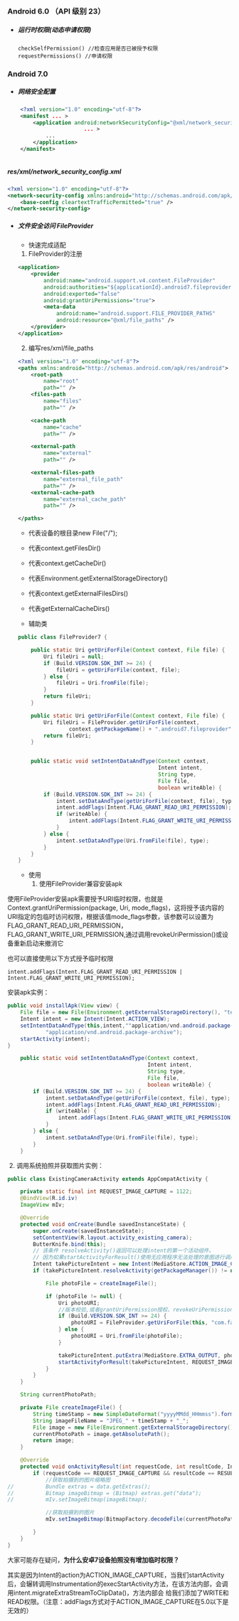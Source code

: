 ### Android 6.0 （API 级别 23）

- ##### 运行时权限(动态申请权限)

  ```
  checkSelfPermission() //检查应用是否已被授予权限
  requestPermissions() //申请权限
  ```

### Android 7.0

- ##### 网络安全配置

```xml
    <?xml version="1.0" encoding="utf-8"?>
    <manifest ... >
        <application android:networkSecurityConfig="@xml/network_security_config"
                        ... >
            ...
        </application>
    </manifest>
    
```

##### res/xml/network_security_config.xml

```xml
<?xml version="1.0" encoding="utf-8"?>
<network-security-config xmlns:android="http://schemas.android.com/apk/res/android">
    <base-config cleartextTrafficPermitted="true" />
</network-security-config>
```



- ##### 文件安全访问 FileProvider

  - 快速完成适配

  1. FileProvider的注册

  ```xml
  <application>
      <provider
          android:name="android.support.v4.content.FileProvider"
          android:authorities="${applicationId}.android7.fileprovider"
          android:exported="false"
          android:grantUriPermissions="true">
          <meta-data
              android:name="android.support.FILE_PROVIDER_PATHS"
              android:resource="@xml/file_paths" />
      </provider>
  </application>
  ```

  2. 编写res/xml/file_paths

  ```xml
  <?xml version="1.0" encoding="utf-8"?>
  <paths xmlns:android="http://schemas.android.com/apk/res/android">
      <root-path
          name="root"
          path="" />
      <files-path
          name="files"
          path="" />
  
      <cache-path
          name="cache"
          path="" />
  
      <external-path
          name="external"
          path="" />
  
      <external-files-path
          name="external_file_path"
          path="" />
      <external-cache-path
          name="external_cache_path"
          path="" />
  
  </paths>
  ```

  - <root-path/> 代表设备的根目录new File("/");

  - <files-path/> 代表context.getFilesDir()

  - <cache-path/> 代表context.getCacheDir()

  - <external-path/> 代表Environment.getExternalStorageDirectory()

  - <external-files-path>代表context.getExternalFilesDirs()

  - <external-cache-path>代表getExternalCacheDirs()

  

  - 辅助类

  ```java
  public class FileProvider7 {
  
      public static Uri getUriForFile(Context context, File file) {
          Uri fileUri = null;
          if (Build.VERSION.SDK_INT >= 24) {
              fileUri = getUriForFile(context, file);
          } else {
              fileUri = Uri.fromFile(file);
          }
          return fileUri;
      }
  
      public static Uri getUriForFile(Context context, File file) {
          Uri fileUri = FileProvider.getUriForFile(context,
                  context.getPackageName() + ".android7.fileprovider",file);
          return fileUri;
      }
  
  
      public static void setIntentDataAndType(Context context,
                                              Intent intent,
                                              String type,
                                              File file,
                                              boolean writeAble) {
          if (Build.VERSION.SDK_INT >= 24) {
              intent.setDataAndType(getUriForFile(context, file), type);
              intent.addFlags(Intent.FLAG_GRANT_READ_URI_PERMISSION);
              if (writeAble) {
                  intent.addFlags(Intent.FLAG_GRANT_WRITE_URI_PERMISSION);
              }
          } else {
              intent.setDataAndType(Uri.fromFile(file), type);
          }
      }
  }
  ```

  - 使用
    1. 使用FileProvider兼容安装apk

使用FileProvider安装apk需要授予URI临时权限，也就是Context.grantUriPermission(package, Uri, mode_flags)，这将授予该内容的URI指定的包临时访问权限，根据该值mode_flags参数，该参数可以设置为 FLAG_GRANT_READ_URI_PERMISSION，FLAG_GRANT_WRITE_URI_PERMISSION,通过调用revokeUriPermission()或设备重新启动来撤消它

也可以直接使用以下方式授予临时权限



```undefined
intent.addFlags(Intent.FLAG_GRANT_READ_URI_PERMISSION |
Intent.FLAG_GRANT_WRITE_URI_PERMISSION);
```

安装apk实例：

```java
public void installApk(View view) {
    File file = new File(Environment.getExternalStorageDirectory(), "testandroid7-debug.apk");
    Intent intent = new Intent(Intent.ACTION_VIEW);
    setIntentDataAndType(this,intent,""application/vnd.android.package-archive",file,true);
            "application/vnd.android.package-archive");
    startActivity(intent);
}

    public static void setIntentDataAndType(Context context,
                                            Intent intent,
                                            String type,
                                            File file,
                                            boolean writeAble) {
        if (Build.VERSION.SDK_INT >= 24) {
            intent.setDataAndType(getUriForFile(context, file), type);
            intent.addFlags(Intent.FLAG_GRANT_READ_URI_PERMISSION);
            if (writeAble) {
                intent.addFlags(Intent.FLAG_GRANT_WRITE_URI_PERMISSION);
            }
        } else {
            intent.setDataAndType(Uri.fromFile(file), type);
        }
    }
```

​			2. 调用系统拍照并获取图片实例：

```java
public class ExistingCameraActivity extends AppCompatActivity {

    private static final int REQUEST_IMAGE_CAPTURE = 1122;
    @BindView(R.id.iv)
    ImageView mIv;

    @Override
    protected void onCreate(Bundle savedInstanceState) {
        super.onCreate(savedInstanceState);
        setContentView(R.layout.activity_existing_camera);
        ButterKnife.bind(this);
        // 该条件 resolveActivity()返回可以处理intent的第一个活动组件。
        // 因为如果startActivityForResult()使用无应用程序无法处理的意图进行调用，应用程序将崩溃
        Intent takePictureIntent = new Intent(MediaStore.ACTION_IMAGE_CAPTURE);
        if (takePictureIntent.resolveActivity(getPackageManager()) != null) {

            File photoFile = createImageFile();

            if (photoFile != null) {
                Uri photoURI;
                //版本校验,或者grantUriPermission授权、revokeUriPermission移除权限
                if (Build.VERSION.SDK_INT >= 24) {
                    photoURI = FileProvider.getUriForFile(this, "com.fanfan.fileprovider", photoFile);
                } else {
                    photoURI = Uri.fromFile(photoFile);
                }

                takePictureIntent.putExtra(MediaStore.EXTRA_OUTPUT, photoURI);
                startActivityForResult(takePictureIntent, REQUEST_IMAGE_CAPTURE);
            }
        }
    }

    String currentPhotoPath;

    private File createImageFile() {
        String timeStamp = new SimpleDateFormat("yyyyMMdd_HHmmss").format(new Date());
        String imageFileName = "JPEG_" + timeStamp + "_";
        File image = new File(Environment.getExternalStorageDirectory(), imageFileName + ".jpg");
        currentPhotoPath = image.getAbsolutePath();
        return image;
    }

    @Override
    protected void onActivityResult(int requestCode, int resultCode, Intent data) {
        if (requestCode == REQUEST_IMAGE_CAPTURE && resultCode == RESULT_OK) {
            //获取拍摄到的图片缩略图
//          Bundle extras = data.getExtras();
//          Bitmap imageBitmap = (Bitmap) extras.get("data");
//          mIv.setImageBitmap(imageBitmap);

            //获取拍摄到的图片
            mIv.setImageBitmap(BitmapFactory.decodeFile(currentPhotoPath));

        }
    }
}
```



大家可能存在疑问，**为什么安卓7设备拍照没有增加临时权限？**

其实是因为Intent的action为ACTION_IMAGE_CAPTURE，当我们startActivity后，会辗转调用Instrumentation的execStartActivity方法，在该方法内部，会调用intent.migrateExtraStreamToClipData()，方法内部会
 给我们添加了WRITE和READ权限。（注意：addFlags方式对于ACTION_IMAGE_CAPTURE在5.0以下是无效的）

